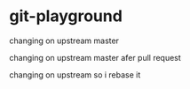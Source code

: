 # git-playground

changing on upstream master

changing on upstream master afer pull request

changing on upstream so i rebase it
